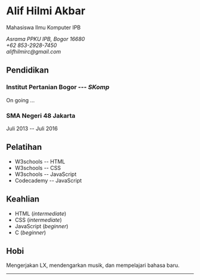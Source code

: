 # Alif Hilmi Akbar

Mahasiswa Ilmu Komputer IPB

_Asrama PPKU IPB, Bogor 16680  
+62 853-2928-7450  
alifhilmirc@gmail.com_

## Pendidikan

### Institut Pertanian Bogor _--- SKomp_
On going ...

### SMA Negeri 48 Jakarta
Juli 2013 -- Juli 2016

## Pelatihan

- W3schools -- HTML
- W3schools -- CSS
- W3schools -- JavaScript
- Codecademy -- JavaScript

## Keahlian

- HTML (_intermediate_)
- CSS (_intermediate_)
- JavaScript (_beginner_)
- C (_beginner_)

## Hobi

Mengerjakan LX, mendengarkan musik, dan mempelajari bahasa baru.

---
